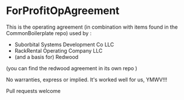 # ForProfitOpAgreement

This is the operating agreement (in combination with items found in the CommonBoilerplate repo)
used by :

* Suborbital Systems Development Co LLC
* RackRental Operating Company LLC
* (and a basis for) Redwood 

(you can find the redwood agreement in its own repo )

No warranties, express or implied. It's worked well for us, YMWV!!!

Pull requests welcome
